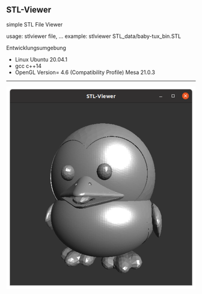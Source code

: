 ## STL-Viewer
simple STL File Viewer
<p>usage: stlviewer file, ...  
example: stlviewer STL_data/baby-tux_bin.STL</p>
Entwicklungsumgebung

- Linux Ubuntu 20.04.1
- gcc c++14
- OpenGL Version= 4.6 (Compatibility Profile) Mesa 21.0.3
<hr></hr>

![alt](README.png)